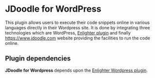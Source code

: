 # JDoodle for WordPress
This plugin allows users to execute their code snippets online in various languages directly in their Wordpress site. It is done by integrating three technologies which are WordPress, [Enlighter plugin](https://wordpress.org/plugins/enlighter/) and finally https://www.jdoodle.com website providing the facilities to run the code online.

## Plugin dependencies
**JDoodle for Wordpress** depends upon the [Enlighter Wordpress plugin](https://wordpress.org/plugins/enlighter/).

